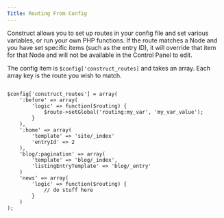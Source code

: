 ```yaml
---
Title: Routing From Config
---
```


Construct allows you to set up routes in your config file and set various variables, or run your own PHP functions. If the route matches a Node and you have set specific items (such as the entry ID), it will override that item for that Node and will not be available in the Control Panel to edit.

The config item is `$config['construct_routes]` and takes an array. Each array key is the route you wish to match.

<div class="content-blocks__pre-wrapper content-blocks__pre-wrapper--example">
<pre class="content-blocks__pre content-blocks__pre--example  language-php">
<code class="content-blocks__code content-blocks__code--example  language-php">
$config['construct_routes'] = array(
	':before' => array(
		'logic' => function($routing) {
			$route->setGlobal('routing:my_var', 'my_var_value');
		}
	),
	':home' => array(
		'template' => 'site/_index'
		'entryId' => 2
	),
	'blog/:pagination' => array(
		'template' => 'blog/_index',
		'listingEntryTemplate' => 'blog/_entry'
	)
	'news' => array(
		'logic' => function($routing) {
			// do stuff here
		}
	)
);
</code>
</pre>
</div>
